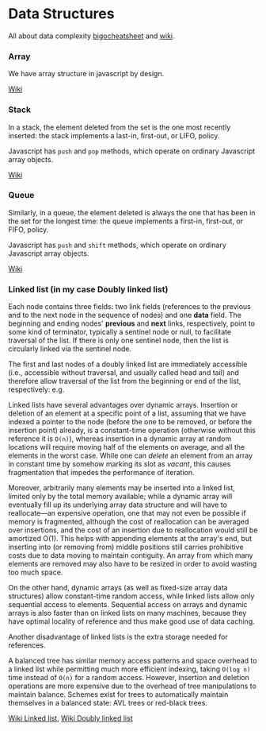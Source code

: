 # Data Structures

All about data complexity [bigocheatsheet](https://www.bigocheatsheet.com/) and [wiki](https://en.wikipedia.org/wiki/Search_data_structure#Asymptotic_amortized_worst-case_analysis).

### Array

We have array structure in javascript by design.

[Wiki](https://en.wikipedia.org/wiki/Array_data_structure)

### Stack

In a stack, the element deleted from the set is the one most recently inserted: the stack implements a last-in, first-out, or LIFO, policy.

Javascript has `push` and `pop` methods, which operate on ordinary Javascript array objects.

[Wiki](<https://en.wikipedia.org/wiki/Stack_(abstract_data_type)>)

### Queue

Similarly, in a queue, the element deleted is always the one that has been in the set for the longest time: the queue implements a first-in, first-out, or FIFO, policy.

Javascript has `push` and `shift` methods, which operate on ordinary Javascript array objects.

[Wiki](<https://en.wikipedia.org/wiki/Queue_(abstract_data_type)>)

### Linked list (in my case Doubly linked list)

Each node contains three fields: two link fields (references to the previous and to the next node in the sequence of nodes) and one **data** field. The beginning and ending nodes' **previous** and **next** links, respectively, point to some kind of terminator, typically a sentinel node or null, to facilitate traversal of the list. If there is only one sentinel node, then the list is circularly linked via the sentinel node.

The first and last nodes of a doubly linked list are immediately accessible (i.e., accessible without traversal, and usually called head and tail) and therefore allow traversal of the list from the beginning or end of the list, respectively: e.g.

Linked lists have several advantages over dynamic arrays. Insertion or deletion of an element at a specific point of a list, assuming that we have indexed a pointer to the node (before the one to be removed, or before the insertion point) already, is a constant-time operation (otherwise without this reference it is `O(n)`), whereas insertion in a dynamic array at random locations will require moving half of the elements on average, and all the elements in the worst case. While one can _delete_ an element from an array in constant time by somehow marking its slot as _vacant_, this causes fragmentation that impedes the performance of iteration.

Moreover, arbitrarily many elements may be inserted into a linked list, limited only by the total memory available; while a dynamic array will eventually fill up its underlying array data structure and will have to reallocate—an expensive operation, one that may not even be possible if memory is fragmented, although the cost of reallocation can be averaged over insertions, and the cost of an insertion due to reallocation would still be amortized O(1). This helps with appending elements at the array's end, but inserting into (or removing from) middle positions still carries prohibitive costs due to data moving to maintain contiguity. An array from which many elements are removed may also have to be resized in order to avoid wasting too much space.

On the other hand, dynamic arrays (as well as fixed-size array data structures) allow constant-time random access, while linked lists allow only sequential access to elements. Sequential access on arrays and dynamic arrays is also faster than on linked lists on many machines, because they have optimal locality of reference and thus make good use of data caching.

Another disadvantage of linked lists is the extra storage needed for references.

A balanced tree has similar memory access patterns and space overhead to a linked list while permitting much more efficient indexing, taking `O(log n)` time instead of `O(n)` for a random access. However, insertion and deletion operations are more expensive due to the overhead of tree manipulations to maintain balance. Schemes exist for trees to automatically maintain themselves in a balanced state: AVL trees or red-black trees.

[Wiki Linked list](https://en.wikipedia.org/wiki/Linked_list), [Wiki Doubly linked list](https://en.wikipedia.org/wiki/Doubly_linked_list)
